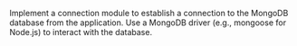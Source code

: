 Implement a connection module to establish a connection to the MongoDB database from the application. Use a MongoDB driver (e.g., mongoose for Node.js) to interact with the database.